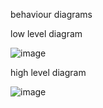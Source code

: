 behaviour diagrams

low level diagram




![image](https://user-images.githubusercontent.com/101318037/161382002-ec0c1b29-0bf0-44ea-863e-b3261850bd24.png)









high level diagram




![image](https://user-images.githubusercontent.com/101318037/161382033-2a238cc2-c304-47cc-9e29-8d0ff66f1f58.png)

